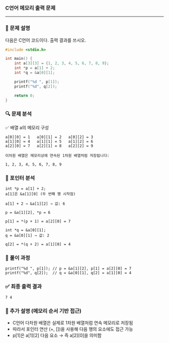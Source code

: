 ### C언어 메모리 출력 문제

---

### 📘 문제 설명

다음은 C언어 코드이다. 출력 결과를 쓰시오.

```c
#include <stdio.h>

int main() {
    int a[3][3] = {1, 2, 3, 4, 5, 6, 7, 8, 9};
    int *p = a[1] + 2;
    int *q = &a[0][1];

    printf("%d ", p[1]);
    printf("%d", q[2]);

    return 0;
}
```

### 🔍 문제 분석
✅ 배열 a의 메모리 구성

```
a[0][0] = 1   a[0][1] = 2   a[0][2] = 3  
a[1][0] = 4   a[1][1] = 5   a[1][2] = 6  
a[2][0] = 7   a[2][1] = 8   a[2][2] = 9

이차원 배열은 메모리상에 연속된 1차원 배열처럼 저장됩니다:

1, 2, 3, 4, 5, 6, 7, 8, 9

```

### 🧠 포인터 분석

```
int *p = a[1] + 2;
a[1]은 &a[1][0] (두 번째 행 시작점)

a[1] + 2 → &a[1][2] → 값: 6

p = &a[1][2], *p = 6

p[1] = *(p + 1) = a[2][0] = 7

int *q = &a[0][1];
q = &a[0][1] → 값: 2

q[2] = *(q + 2) = a[1][0] = 4
```

### 🔎 풀이 과정

```
printf("%d ", p[1]); // p = &a[1][2], p[1] = a[2][0] = 7
printf("%d", q[2]);  // q = &a[0][1], q[2] = a[1][0] = 4
```

### ✅ 최종 출력 결과

```
7 4
```

### 🧾 추가 설명 (메모리 순서 기반 접근)

- C언어 다차원 배열은 실제로 1차원 배열처럼 연속 메모리로 저장됨
- 따라서 포인터 연산 (+, [])을 사용해 다음 행의 요소에도 접근 가능
- p[1]은 a[1][2] 다음 요소 → 즉 a[2][0]을 의미함
